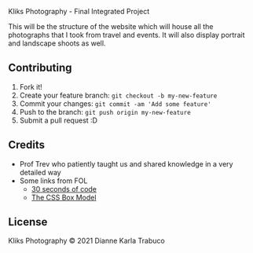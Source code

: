 Kliks Photography - Final Integrated Project

This will be the structure of the website which will house all the photographs that I took from travel and events. It will also display portrait and landscape shoots as well.

## Contributing

1. Fork it!
2. Create your feature branch: `git checkout -b my-new-feature`
3. Commit your changes: `git commit -am 'Add some feature'`
4. Push to the branch: `git push origin my-new-feature`
5. Submit a pull request :D


## Credits

* Prof Trev who patiently taught us and shared knowledge in a very detailed way
* Some links from FOL
    * [30 seconds of code](https://www.30secondsofcode.org/articles/s/css-units-cheatsheet)
    * [The CSS Box Model](https://css-tricks.com/the-css-box-model/)

## License

Kliks Photography © 2021
Dianne Karla Trabuco

